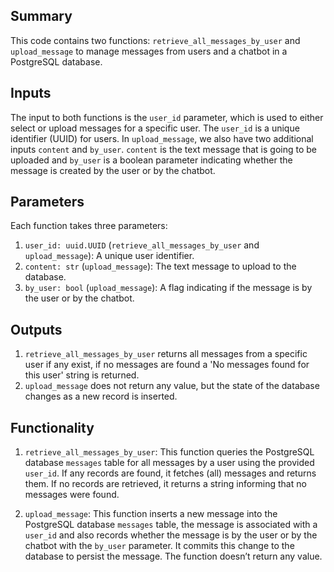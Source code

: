 ## Summary
This code contains two functions: `retrieve_all_messages_by_user` and `upload_message` to manage messages from users and a chatbot in a PostgreSQL database.

## Inputs
The input to both functions is the `user_id` parameter, which is used to either select or upload messages for a specific user. The `user_id` is a unique identifier (UUID) for users. 
In `upload_message`, we also have two additional inputs `content` and `by_user`. `content` is the text message that is going to be uploaded and `by_user` is a boolean parameter indicating whether the message is created by the user or by the chatbot.

## Parameters
Each function takes three parameters:
1. `user_id: uuid.UUID` (`retrieve_all_messages_by_user` and `upload_message`): A unique user identifier.
2. `content: str` (`upload_message`): The text message to upload to the database.
3. `by_user: bool` (`upload_message`): A flag indicating if the message is by the user or by the chatbot.

## Outputs
1. `retrieve_all_messages_by_user` returns all messages from a specific user if any exist, if no messages are found a 'No messages found for this user' string is returned.
2. `upload_message` does not return any value, but the state of the database changes as a new record is inserted.

## Functionality
1. `retrieve_all_messages_by_user`: This function queries the PostgreSQL database `messages` table for all messages by a user using the provided `user_id`. If any records are found, it fetches (all) messages and returns them. If no records are retrieved, it returns a string informing that no messages were found.

2. `upload_message`: This function inserts a new message into the PostgreSQL database `messages` table, the message is associated with a `user_id` and also records whether the message is by the user or by the chatbot with the `by_user` parameter. It commits this change to the database to persist the message. The function doesn’t return any value.